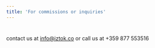 ```yaml
---
title: 'For commissions or inquiries'
---
```

#  
contact us at info@iztok.co
or call us at +359 877 553516 

<!--{{< form >}}-->
